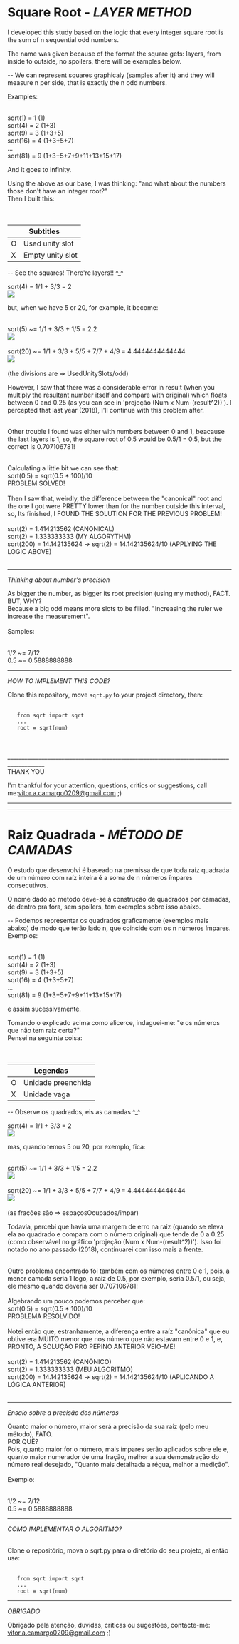 # Square Root - _LAYER METHOD_

I developed this study based on the logic that every integer square root is the sum of n sequential odd numbers.

The name was given because of the format the square gets: layers, from inside to outside, no spoilers, there will be examples below.

-- We can represent squares graphicaly (samples after it) and they will measure n per side, that is exactly the n odd numbers.

Examples:<br><br>

sqrt(1) = 1 (1) <br>
sqrt(4) = 2 (1+3)<br>
sqrt(9) = 3 (1+3+5)<br>
sqrt(16) = 4 (1+3+5+7)<br>
...<br>
sqrt(81) = 9 (1+3+5+7+9+11+13+15+17)<br>

And it goes to infinity.<br>

Using the above as our base, I was thinking: "and what about the numbers those don't have an integer root?"<br>
Then I built this:<br>
 <br><br>
 <table>
  <thead>
   <th colspan=2>
    Subtitles
   </th>
  </thead>
  <tbody>
   <tr><td>O</td><td>Used unity slot</td></tr>
   <tr><td>X</td><td>Empty unity slot</td></tr>
  </tbody>
 </table>

 -- See the squares! There're layers!! ^_^

sqrt(4) = 1/1 + 3/3 = 2                      <br>
<img src='https://raw.githubusercontent.com/vitorassis/sqrt/master/imgs/sq4.PNG'>

but, when we have 5 or 20, for example, it become:<br><br>

sqrt(5) ~= 1/1 + 3/3 + 1/5 = 2.2                <br>
<img src='https://raw.githubusercontent.com/vitorassis/sqrt/master/imgs/sqr5.png'>
<br><br>
sqrt(20) ~= 1/1 + 3/3 + 5/5 + 7/7 + 4/9 = 4.4444444444444<br>
<img src='https://raw.githubusercontent.com/vitorassis/sqrt/master/imgs/sq20.png'>
<br><br>
(the divisions are => UsedUnitySlots/odd)<br>

However, I saw that there was a considerable error in result (when you multiply the resultant number itself and compare with original) which floats between 0 and 0.25 (as you can see in 'projeção (Num x Num-(result^2))'). I percepted that last year (2018), I'll continue with this problem after.<br><br>

Other trouble I found was either with numbers between 0 and 1, beacause the last layers is 1, so, the square root of 0.5 would be 0.5/1 = 0.5, but the correct is 0.707106781!
<br><br>

Calculating a little bit we can see that:
<br>
sqrt(0.5) = sqrt(0.5 * 100)/10
<br>PROBLEM SOLVED!<br>
<br>
Then I saw that, weirdly, the difference between the "canonical" root and the one I got were PRETTY lower than for the number outside this interval, so, Its finished, I FOUND THE SOLUTION FOR THE PREVIOUS PROBLEM!
<br><br>
sqrt(2) = 1.414213562 (CANONICAL)<br>
sqrt(2) = 1.333333333 (MY ALGORYTHM)<br>
sqrt(200) = 14.142135624 -> sqrt(2) = 14.142135624/10 (APPLYING THE LOGIC ABOVE)<br><br>

___________________________________________________________________________________________

_Thinking about number's precision_

As bigger the number, as bigger its root precision (using my method), FACT.<br>
BUT, WHY?<br>
Because a big odd means more slots to be filled. "Increasing the ruler we increase the measurement".<br><br>
Samples:<br><br>

1/2 ~= 7/12 <br>
0.5 ~= 0.5888888888<br>
___________________________________________________________________________________________

_HOW TO IMPLEMENT THIS CODE?_

Clone this repository, move ```sqrt.py``` to your project directory, then:
<br><br>
```
   from sqrt import sqrt
   ...
   root = sqrt(num)
```
<br><br>
___________________________________________________________________________________________<br>
THANK YOU

I'm thankful for your attention, questions, critics or suggestions, call me:vitor.a.camargo0209@gmail.com ;)

___________________________________________________________________________________________
___________________________________________________________________________________________

# Raiz Quadrada - _MÉTODO DE CAMADAS_

O estudo que desenvolvi é baseado na premissa de que toda raíz quadrada de um número com raíz inteira é a soma de n números ímpares consecutivos.

O nome dado ao método deve-se à construção de quadrados por camadas, de dentro pra fora, sem spoilers, tem exemplos sobre isso abaixo.

-- Podemos representar os quadrados graficamente (exemplos mais abaixo) de modo que terão lado n, que coincide com os n números ímpares. 
<br>
Exemplos:<br><br>

sqrt(1) = 1 (1) <br>
sqrt(4) = 2 (1+3)<br>
sqrt(9) = 3 (1+3+5)<br>
sqrt(16) = 4 (1+3+5+7)<br>
...<br>
sqrt(81) = 9 (1+3+5+7+9+11+13+15+17)<br>

e assim sucessivamente.<br>

Tomando o explicado acima como alicerce, indaguei-me: "e os números que não tem raíz certa?"<br>
Pensei na seguinte coisa:<br>
 <br><br>
 <table>
  <thead>
   <th colspan=2>
    Legendas
   </th>
  </thead>
  <tbody>
   <tr><td>O</td><td>Unidade preenchida</td></tr>
   <tr><td>X</td><td>Unidade vaga</td></tr>
  </tbody>
 </table>

 -- Observe os quadrados, eis as camadas ^_^

sqrt(4) = 1/1 + 3/3 = 2                      <br>
<img src='https://raw.githubusercontent.com/vitorassis/sqrt/master/imgs/sq4.PNG'>


mas, quando temos 5 ou 20, por exemplo, fica:<br><br>

sqrt(5) ~= 1/1 + 3/3 + 1/5 = 2.2                <br>
<img src='https://raw.githubusercontent.com/vitorassis/sqrt/master/imgs/sqr5.png'>
<br><br>
sqrt(20) ~= 1/1 + 3/3 + 5/5 + 7/7 + 4/9 = 4.4444444444444<br>
<img src='https://raw.githubusercontent.com/vitorassis/sqrt/master/imgs/sq20.png'>
<br><br>
(as frações são => espaçosOcupados/ímpar)<br>


Todavia, percebi que havia uma margem de erro na raiz (quando se eleva ela ao quadrado e compara com o número original) que tende de 0 a 0.25 (como observável no gráfico 'projeção (Num x Num-(result^2))'). Isso foi notado no ano passado (2018), continuarei com isso mais a frente.<br><br>

Outro problema encontrado foi também com os números entre 0 e 1, pois, a menor camada seria 1 logo, a raiz de 0.5, por exemplo, seria 0.5/1, ou seja, ele mesmo quando deveria ser 0.707106781!
<br><br>
Algebrando um pouco podemos perceber que:
<br>
sqrt(0.5) = sqrt(0.5 * 100)/10
<br>PROBLEMA RESOLVIDO!<br>
<br>
Notei então que, estranhamente, a diferença entre a raíz "canônica" que eu obtive era MUITO menor que nos número que não estavam entre 0 e 1, e, PRONTO, A SOLUÇÃO PRO PEPINO ANTERIOR VEIO-ME!
<br><br>
sqrt(2) = 1.414213562 (CANÔNICO)<br>
sqrt(2) = 1.333333333 (MEU ALGORITMO)<br>
sqrt(200) = 14.142135624 -> sqrt(2) = 14.142135624/10 (APLICANDO A LÓGICA ANTERIOR)<br><br>

___________________________________________________________________________________________

_Ensaio sobre a precisão dos números_

Quanto maior o número, maior será a precisão da sua raíz (pelo meu método), FATO.<br>
POR QUÊ?<br>
Pois, quanto maior for o número, mais ímpares serão aplicados sobre ele e, quanto maior numerador de uma fração, melhor a sua demonstração do número real desejado, "Quanto mais detalhada a régua, melhor a medição".<br><br>
Exemplo:<br><br>

1/2 ~= 7/12 <br>
0.5 ~= 0.5888888888<br>

___________________________________________________________________________________________

_COMO IMPLEMENTAR O ALGORITMO?_<br><br>

Clone o repositório, mova o sqrt.py para o diretório do seu projeto, ai então use:
<br><br>
```
   from sqrt import sqrt
   ...
   root = sqrt(num)
```


_________________________________________________________________________________________

_OBRIGADO_

Obrigado pela atenção, duvidas, críticas ou sugestões, contacte-me: vitor.a.camargo0209@gmail.com
;)
